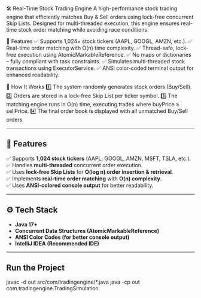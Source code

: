 🛠️ Real-Time Stock Trading Engine
A high-performance stock trading engine that efficiently matches Buy & Sell orders using lock-free concurrent Skip Lists. Designed for multi-threaded execution, this engine ensures real-time stock order matching while avoiding race conditions.

📌 Features
✅ Supports 1,024+ stock tickers (AAPL, GOOGL, AMZN, etc.).
✅ Real-time order matching with O(n) time complexity.
✅ Thread-safe, lock-free execution using AtomicMarkableReference.
✅ No maps or dictionaries – fully compliant with task constraints.
✅ Simulates multi-threaded stock transactions using ExecutorService.
✅ ANSI color-coded terminal output for enhanced readability.

📜 How It Works
1️⃣ The system randomly generates stock orders (Buy/Sell).
2️⃣ Orders are stored in a lock-free Skip List per ticker symbol.
3️⃣ The matching engine runs in O(n) time, executing trades where buyPrice ≥ sellPrice.
4️⃣ The final order book is displayed with all unmatched Buy/Sell orders.

---

## 📌 **Features**
✅ Supports **1,024 stock tickers** (AAPL, GOOGL, AMZN, MSFT, TSLA, etc.).  
✅ Handles **multi-threaded** concurrent order execution.  
✅ Uses **lock-free Skip Lists** for **O(log n) order insertion & retrieval**.  
✅ Implements **real-time order matching** with **O(n) complexity**.  
✅ Uses **ANSI-colored console output** for better readability.  

---

## ⚙️ **Tech Stack**
- **Java 17+**
- **Concurrent Data Structures (AtomicMarkableReference)**
- **ANSI Color Codes (for better console output)**
- **IntelliJ IDEA (Recommended IDE)**

---
##  Run the Project
javac -d out src/com/tradingengine/*.java
java -cp out com.tradingengine.TradingSimulation
